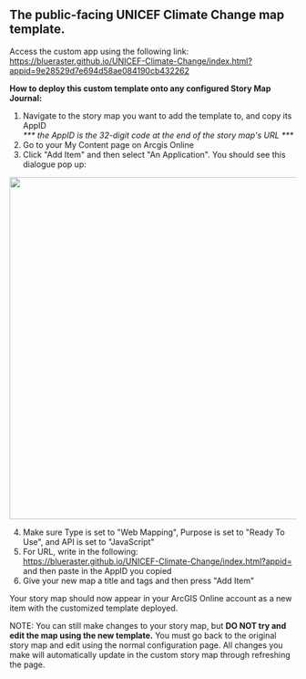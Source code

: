 
## The public-facing UNICEF Climate Change map template. 

Access the custom app using the following link: 
https://blueraster.github.io/UNICEF-Climate-Change/index.html?appid=9e28529d7e694d58ae084190cb432262

<b>How to deploy this custom template onto any configured Story Map Journal:</b>
    
  1. Navigate to the story map you want to add the template to, and copy its AppID <br>
       <em>  *** the AppID is the 32-digit code at the end of the story map's URL ***</em>
  2. Go to your My Content page on Arcgis Online
  3. Click "Add Item" and then select "An Application". You should see this dialogue pop up: 
   
  <img src="https://unicefusa.maps.arcgis.com/sharing/rest/content/items/637c11a757a04a968e67adeb5fee5c4e/data" width="600" align="center"/>
    
  4. Make sure Type is set to "Web Mapping",  Purpose is set to "Ready To Use", and API is set to "JavaScript" 
  5. For URL, write in the following: <br>
        https://blueraster.github.io/UNICEF-Climate-Change/index.html?appid= <br> and then paste in the AppID you copied 
  6. Give your new map a title and tags and then press "Add Item"
    
Your story map should now appear in your ArcGIS Online account as a new item with the customized template deployed.

NOTE: You can still make changes to your story map, but <b>DO NOT try and edit the map using the new template.</b> You must go back to the original story map and edit using the normal configuration page. All changes you make will automatically update in the custom story map through refreshing the page. 


